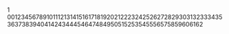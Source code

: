 1
001234567891011121314151617181920212223242526272829303132333435363738394041424344454647484950515253545556575859606162